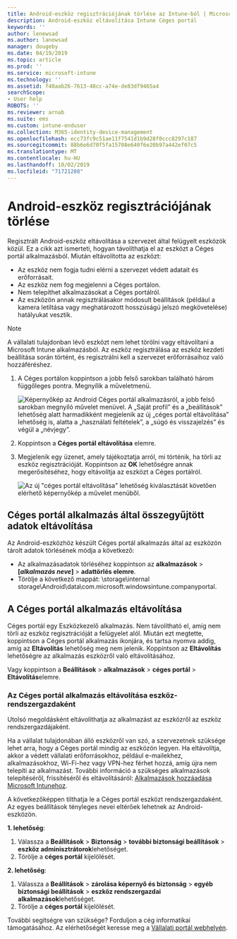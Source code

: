 ```yaml
---
title: Android-eszköz regisztrációjának törlése az Intune-ból | Microsoft Docs
description: Android-eszköz eltávolítása Intune Céges portál
keywords: ''
author: lenewsad
ms.author: lanewsad
manager: dougeby
ms.date: 04/19/2019
ms.topic: article
ms.prod: ''
ms.service: microsoft-intune
ms.technology: ''
ms.assetid: f40aab26-7613-48cc-a74e-de83df9465a4
searchScope:
- User help
ROBOTS: ''
ms.reviewer: arnab
ms.suite: ems
ms.custom: intune-enduser
ms.collection: M365-identity-device-management
ms.openlocfilehash: ecc73fc9c51ae11f7541d1b9d28f0ccc8297c187
ms.sourcegitcommit: 88b6e6d70f5fa15708e640f6e20b97a442ef07c5
ms.translationtype: MT
ms.contentlocale: hu-HU
ms.lasthandoff: 10/02/2019
ms.locfileid: "71721208"
---
```

# <a name="unenroll-your-android-device-from-management"></a>Android-eszköz regisztrációjának törlése  

Regisztrált Android-eszköz eltávolítása a szervezet által felügyelt eszközök közül. Ez a cikk azt ismerteti, hogyan távolíthatja el az eszközt a Céges portál alkalmazásból. Miután eltávolította az eszközt:  

* Az eszköz nem fogja tudni elérni a szervezet védett adatait és erőforrásait.
* Az eszköz nem fog megjelenni a Céges portálon.
* Nem telepíthet alkalmazásokat a Céges portálról.
* Az eszközön annak regisztrálásakor módosult beállítások (például a kamera letiltása vagy meghatározott hosszúságú jelszó megkövetelése) hatályukat vesztik.  

> [!NOTE]
> A vállalati tulajdonban lévő eszközt nem lehet törölni vagy eltávolítani a Microsoft Intune alkalmazásból. Az eszköz regisztrálása az eszköz kezdeti beállítása során történt, és regisztrálni kell a szervezet erőforrásaihoz való hozzáféréshez.  

1. A Céges portálon koppintson a jobb felső sarokban található három függőleges pontra. Megnyílik a műveletmenü.

   ![Képernyőkép az Android Céges portál alkalmazásról, a jobb felső sarokban megnyíló művelet menüvel. A „Saját profil” és a „beállítások” lehetőség alatt harmadikként megjelenik az új „céges portál eltávolítása” lehetőség is, alatta a „használati feltételek”, a „súgó és visszajelzés” és végül a „névjegy”.](./media/android_remove_cp_menu_action_after_1705.png)

2. Koppintson a **Céges portál eltávolítása** elemre.  

3. Megjelenik egy üzenet, amely tájékoztatja arról, mi történik, ha törli az eszköz regisztrációját. Koppintson az **OK** lehetőségre annak megerősítéséhez, hogy eltávolítja az eszközt a Céges portálról.

   ![Az új "céges portál eltávolítása" lehetőség kiválasztását követően elérhető képernyőkép a művelet menüből.](./media/android_remove_cp_menu_confirmation_after_1705.png)

## <a name="remove-data-collected-by-the-company-portal-app"></a>Céges portál alkalmazás által összegyűjtött adatok eltávolítása  

Az Android-eszközhöz készült Céges portál alkalmazás által az eszközön tárolt adatok törlésének módja a következő:

- Az alkalmazásadatok törléséhez koppintson az **alkalmazások** > **[*alkalmazás neve*]**  > **adattörlés elemre**.
- Törölje a következő mappát: \storage\internal storage\Android\data\com.microsoft.windowsintune.companyportal.

## <a name="uninstall-the-company-portal-app"></a>A Céges portál alkalmazás eltávolítása

Céges portál egy Eszközkezelő alkalmazás. Nem távolítható el, amíg nem törli az eszköz regisztrációját a felügyelet alól. Miután ezt megtette, koppintson a Céges portál alkalmazás ikonjára, és tartsa nyomva addig, amíg az **Eltávolítás** lehetőség meg nem jelenik. Koppintson az **Eltávolítás** lehetőségre az alkalmazás eszközről való eltávolításához.  

Vagy koppintson a **Beállítások** > **alkalmazások** > **céges portál** > **Eltávolítás**elemre.  

### <a name="remove-the-company-portal-app-as-a-device-administrator"></a>Az Céges portál alkalmazás eltávolítása eszköz-rendszergazdaként

Utolsó megoldásként eltávolíthatja az alkalmazást az eszközről az eszköz rendszergazdájaként.  

Ha a vállalat tulajdonában álló eszközről van szó, a szervezetnek szüksége lehet arra, hogy a Céges portál mindig az eszközön legyen. Ha eltávolítja, akkor a védett vállalati erőforrásokhoz, például e-mailekhez, alkalmazásokhoz, Wi-Fi-hez vagy VPN-hez férhet hozzá, amíg újra nem telepíti az alkalmazást. További információ a szükséges alkalmazások telepítéséről, frissítéséről és eltávolításáról: [Alkalmazások hozzáadása Microsoft Intunehoz](https://docs.microsoft.com/intune/apps/apps-add.md#apps-that-are-added-automatically-by-intune).

A következőképpen tilthatja le a Céges portál eszközt rendszergazdaként. Az egyes beállítások tényleges nevei eltérőek lehetnek az Android-eszközön.  

**1. lehetőség**:  

1. Válassza a **Beállítások** > **Biztonság** > **további biztonsági beállítások** > **eszköz adminisztrátorok**lehetőséget.  
2. Törölje a **céges portál** kijelölését.  

**2. lehetőség**:

1. Válassza a **Beállítások** > **zárolása képernyő és biztonság** > **egyéb biztonsági beállítások** > **eszköz rendszergazdai alkalmazások**lehetőséget.
2. Törölje a **céges portál** kijelölését.

További segítségre van szüksége? Forduljon a cég informatikai támogatásához. Az elérhetőségét keresse meg a [Vállalati portál webhelyén](https://go.microsoft.com/fwlink/?linkid=2010980).
